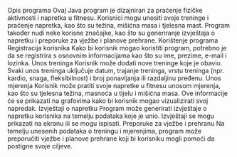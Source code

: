Opis programa
Ovaj Java program je dizajniran za praćenje fizičke aktivnosti i napretka u fitnesu. Korisnici mogu unositi svoje treninge i praćenje napretka, kao što su težina, mišićna masa i tjelesna mast. Program također nudi neke korisne značajke, kao što su generiranje izvještaja o napretku i preporuke za vježbe i planove prehrane.
Korištenje programa
Registracija korisnika
Kako bi korisnik mogao koristiti program, potrebno je da se registrira s osnovnim informacijama kao što su ime, prezime, e-mail i lozinka.
Unos treninga
Korisnik može dodati nove treninge koje je obavio. Svaki unos treninga uključuje datum, trajanje treninga, vrstu treninga (npr. kardio, snaga, fleksibilnost) i broj ponavljanja ili razdaljinu pređenu.
Unos mjerenja
Korisnik može pratiti svoje napretke u fitnesu unosom mjerenja, kao što su tjelesna težina, masnoća u tijelu i mišićna masa. Ove informacije će se prikazati na grafovima kako bi korisnik mogao vizualizirati svoj napredak.
Izvještaji o napretku
Program može generirati izvještaje o napretku korisnika na temelju podataka koje je unio. Izvještaji se mogu prikazati na ekranu ili se mogu ispisati.
Preporuke za vježbe i prehranu
Na temelju unesenih podataka o treningu i mjerenjima, program može preporučiti vježbe i planove prehrane koji bi korisniku mogli pomoći da postigne svoje ciljeve.
